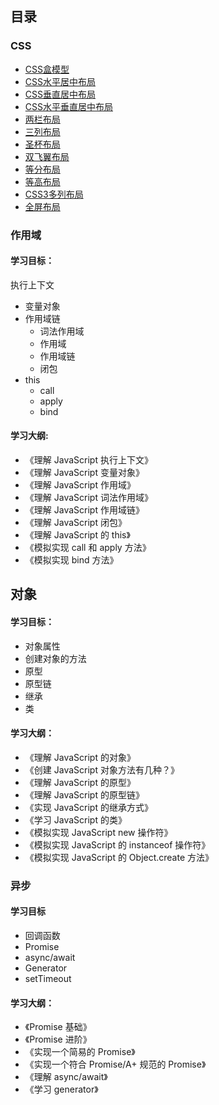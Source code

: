## 目录

### CSS 
- [CSS盒模型](doc/css/CSS盒模型.md)
- [CSS水平居中布局](doc/css/CSS水平居中布局.md)
- [CSS垂直居中布局](doc/css/CSS垂直居中布局.md)
- [CSS水平垂直居中布局](doc/css/CSS水平垂直居中布局.md)
- [两栏布局](doc/css/两栏布局.md)
- [三列布局](doc/css/三列布局.md)
- [圣杯布局](doc/css/圣杯布局.md)
- [双飞翼布局](doc/css/双飞翼布局.md)
- [等分布局](doc/css/等分布局.md)
- [等高布局](doc/css/等高布局.md)
- [CSS3多列布局](doc/css/CSS3多列布局.md)
- [全屏布局](doc/css/全屏布局.md)

### 作用域
#### 学习目标：
执行上下文
- 变量对象
- 作用域链
    - 词法作用域
    - 作用域
    - 作用域链
    - 闭包
- this
    - call
    - apply
    - bind

#### 学习大纲:
- 《理解 JavaScript 执行上下文》
- 《理解 JavaScript 变量对象》
- 《理解 JavaScript 作用域》
- 《理解 JavaScript 词法作用域》
- 《理解 JavaScript 作用域链》
- 《理解 JavaScript 闭包》
- 《理解 JavaScript 的 this》
- 《模拟实现 call 和 apply 方法》
- 《模拟实现 bind 方法》


## 对象
#### 学习目标：
- 对象属性
- 创建对象的方法
- 原型
- 原型链
- 继承
- 类

####  学习大纲：
- 《理解 JavaScript 的对象》
- 《创建 JavaScript 对象方法有几种？》
- 《理解 JavaScript 的原型》
- 《理解 JavaScript 的原型链》
- 《实现 JavaScript 的继承方式》
- 《学习 JavaScript 的类》
- 《模拟实现 JavaScript new 操作符》
- 《模拟实现 JavaScript 的 instanceof 操作符》
- 《模拟实现 JavaScript 的 Object.create 方法》

### 异步
#### 学习目标
- 回调函数
- Promise 
- async/await
- Generator
- setTimeout

#### 学习大纲：
- 《Promise 基础》
- 《Promise 进阶》
- 《实现一个简易的 Promise》
- 《实现一个符合 Promise/A+ 规范的 Promise》
- 《理解 async/await》
- 《学习 generator》



